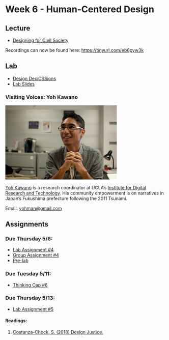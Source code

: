 # Week 6 - Human-Centered Design

## Lecture
- [Designing for Civil Society](./Materials/AA191_S_W6_Lecture_6.pdf)

Recordings can now be found here: https://tinyurl.com/eb6pyw3k

## Lab
-  [Design DeciCSSions](./Lab/)
-  [Lab Slides](./Materials/AA191_S_W6_Lab_6.pdf)

### Visiting Voices: Yoh Kawano 
<img src="./Materials/media/yohkawano.jpg" alt="yoh picture" width="350"/>

[Yoh Kawano](https://twitter.com/yohman) is a research coordinator at UCLA’s [Institute for Digital Research and Technology](https://idre.ucla.edu/people/yoh-kawano). His community empowerment is on narratives in Japan’s Fukushima prefecture following the 2011 Tsunami. 

Email: [yohman@gmail.com](mailto:yohman@gmail.com)

## Assignments

### Due Thursday 5/6:
- [Lab Assignment #4](../Week_5/Lab/lab_assignment.md)
- [Group Assignment #4](../Week_5/Materials/group_assignment_4.md)
- [Pre-lab](./Materials/pre-lab.md) 

### Due Tuesday 5/11:
- [Thinking Cap #6](https://github.com/albertkun/21S-ASIAAM-191A/discussions/144)
  
### Due Thursday 5/13:
- [Lab Assignment #5](./Lab/lab_assignment.md)

#### Readings:
1. [Costanza-Chock, S. (2018) Design Justice.](./Materials/Design_Justice.pdf)
